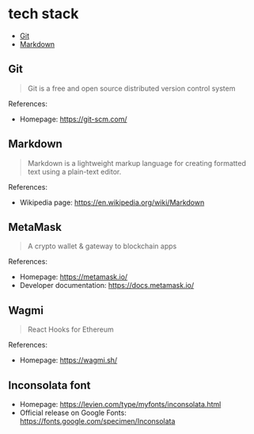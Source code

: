 # tech stack

- [Git](#git)
- [Markdown](#markdown)

## Git

> Git is a free and open source distributed version control system

References:

- Homepage: https://git-scm.com/

## Markdown

> Markdown is a lightweight markup language for creating formatted text using a plain-text editor.

References:

- Wikipedia page: https://en.wikipedia.org/wiki/Markdown

## MetaMask

> A crypto wallet & gateway to blockchain apps

References:

- Homepage: https://metamask.io/
- Developer documentation: https://docs.metamask.io/

## Wagmi

> React Hooks for Ethereum

References:

- Homepage: https://wagmi.sh/

## Inconsolata font

- Homepage: https://levien.com/type/myfonts/inconsolata.html
- Official release on Google Fonts: https://fonts.google.com/specimen/Inconsolata

